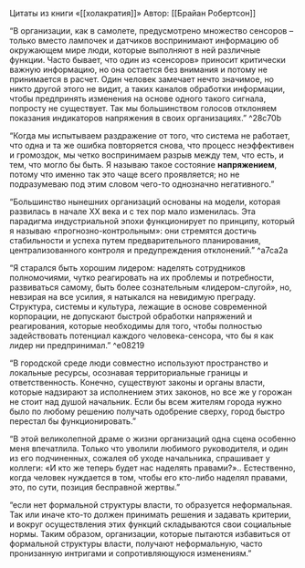 Цитаты из книги «[[холакратия]]»
Автор: [[Брайан Робертсон]]

“В организации, как в самолете, предусмотрено множество сенсоров – только вместо лампочек и датчиков воспринимают информацию об окружающем мире люди, которые выполняют в ней различные функции. Часто бывает, что один из «сенсоров» приносит критически важную информацию, но она остается без внимания и потому не принимается в расчет. Один человек замечает нечто значимое, но никто другой этого не видит, а таких каналов обработки информации, чтобы предпринять изменения на основе одного такого сигнала, попросту не существует. Так мы большинством голосов отклоняем показания индикаторов напряжения в своих организациях.” ^28c70b

“Когда мы испытываем раздражение от того, что система не работает, что одна и та же ошибка повторяется снова, что процесс неэффективен и громоздок, мы четко воспринимаем разрыв между тем, что есть, и тем, что могло бы быть. Я называю такое состояние **напряжением**, потому что именно так это чаще всего проявляется; но не подразумеваю под этим словом чего-то однозначно негативного.”

“Большинство нынешних организаций основаны на модели, которая развилась в начале XX века и с тех пор мало изменилась. Эта парадигма индустриальной эпохи функционирует по принципу, который я называю «прогнозно-контрольным»: они стремятся достичь стабильности и успеха путем предварительного планирования, централизованного контроля и предупреждения отклонений.” ^a7ca2a

“Я старался быть хорошим лидером: наделять сотрудников полномочиями, чутко реагировать на их проблемы и потребности, развиваться самому, быть более сознательным «лидером-слугой», но, невзирая на все усилия, я натыкался на невидимую преграду. Структура, системы и культура, лежащие в основе современной корпорации, не допускают быстрой обработки напряжений и реагирования, которые необходимы для того, чтобы полностью задействовать потенциал каждого человека-сенсора, что бы я как лидер ни предпринимал.” ^e08219


“В городской среде люди совместно используют пространство и локальные ресурсы, осознавая территориальные границы и ответственность. Конечно, существуют законы и органы власти, которые надзирают за исполнением этих законов, но все же у горожан не стоит над душой начальник. Если бы всем жителям города нужно было по любому решению получать одобрение сверху, город быстро перестал бы функционировать.”

“В этой великолепной драме о жизни организаций одна сцена особенно меня впечатлила. Только что уволили любимого руководителя, и один из его подчиненных, сожалея об уходе начальника, спрашивает у коллеги: «И кто же теперь будет нас наделять правами?».. 
Естественно, когда человек нуждается в том, чтобы его кто-либо наделял правами, это, по сути, позиция бесправной жертвы.”

“если нет формальной структуры власти, то образуется неформальная. Так или иначе кто-то должен принимать решения и задавать критерии, и вокруг осуществления этих функций складываются свои социальные нормы. Таким образом, организации, которые пытаются избавиться от формальной структуры власти, получают неформальную, часто пронизанную интригами и сопротивляющуюся изменениям.”
